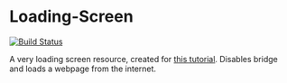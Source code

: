 # Loading-Screen

[![Build Status](https://travis-ci.com/inferno-collection/Loading-Screen.svg?branch=master)](https://travis-ci.com/inferno-collection/Loading-Screen)

A very loading screen resource, created for [this tutorial](). Disables bridge and loads a webpage from the internet.